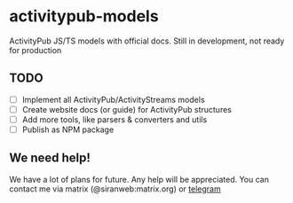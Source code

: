 # activitypub-models
ActivityPub JS/TS models with official docs. Still in development, not ready for production

## TODO
 - [ ] Implement all ActivityPub/ActivityStreams models
 - [ ] Create website docs (or guide) for ActivityPub structures
 - [ ] Add more tools, like parsers & converters and utils
 - [ ] Publish as NPM package

## We need help!
We have a lot of plans for future. Any help will be appreciated. You can contact me via matrix (@siranweb:matrix.org) or [telegram](https://t.me/KirillG_web) 
